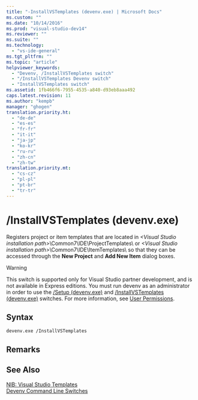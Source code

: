```yaml
---
title: "-InstallVSTemplates (devenv.exe) | Microsoft Docs"
ms.custom: ""
ms.date: "10/14/2016"
ms.prod: "visual-studio-dev14"
ms.reviewer: ""
ms.suite: ""
ms.technology: 
  - "vs-ide-general"
ms.tgt_pltfrm: ""
ms.topic: "article"
helpviewer_keywords: 
  - "Devenv, /InstallVSTemplates switch"
  - "/InstallVSTemplates Devenv switch"
  - "InstallVSTemplates switch"
ms.assetid: 1fb466f6-7955-4535-a840-d93eb8aaa492
caps.latest.revision: 11
ms.author: "kempb"
manager: "ghogen"
translation.priority.ht: 
  - "de-de"
  - "es-es"
  - "fr-fr"
  - "it-it"
  - "ja-jp"
  - "ko-kr"
  - "ru-ru"
  - "zh-cn"
  - "zh-tw"
translation.priority.mt: 
  - "cs-cz"
  - "pl-pl"
  - "pt-br"
  - "tr-tr"
---
```

# /InstallVSTemplates (devenv.exe)
Registers project or item templates that are located in *\<Visual Studio installation path>*\Common7\IDE\ProjectTemplates\ or *\<Visual Studio installation path>*\Common7\IDE\ItemTemplates\ so that they can be accessed through the **New Project** and **Add New Item** dialog boxes.  
  
> [!WARNING]
>  This switch is supported only for Visual Studio partner development, and is not available in Express editions. You must run devenv as an administrator in order to use the [/Setup (devenv.exe)](../reference/-setup--devenv.exe-.md) and [/InstallVSTemplates (devenv.exe)](../reference/-installvstemplates--devenv.exe-.md) switches. For more information, see [User Permissions](../ide/user-permissions-and-visual-studio.md).  
  
## Syntax  
  
```  
devenv.exe /InstallVSTemplates  
```  
  
## Remarks  
  
## See Also  
 [NIB: Visual Studio Templates](http://msdn.microsoft.com/en-us/141fccaa-d68f-4155-822b-27f35dd94041)   
 [Devenv Command Line Switches](../reference/devenv-command-line-switches.md)